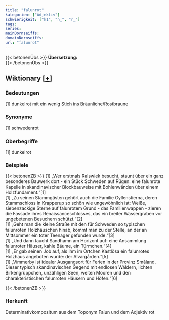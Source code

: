 ```yaml
---
title: "falunrot"
kategorien: ["Adjektiv"]
schwierigkeit: ["k1", "h_", "r_"]
tags:
series:
mainDornseiffs:
domainDornseiffs:
url: "falunrot"
---
```


{{< betonenÜbs >}}
**Übersetzung:**  
{{< /betonenÜbs >}}

## Wiktionary [[+](https://de.wiktionary.org/wiki/falunrot)]

### Bedeutungen
[1] dunkelrot mit ein wenig Stich ins Bräunliche/Rostbraune  

### Synonyme
[1] schwedenrot  

### Oberbegriffe
[1] dunkelrot  

### Beispiele
{{< betonenZB >}}
[1] „Wer erstmals Ralswiek besucht, staunt über ein ganz besonderes Bauwerk dort - ein Stück Schweden auf Rügen: eine falunrote Kapelle in skandinavischer Blockbauweise mit Bohlenwänden über einem Holzfundament.“[1]  
[1] „Zu seinen Stammgästen gehört auch die Familie Gyllenstierna, deren Stammschloss in Krapperup so schön wie ungewöhnlich ist: Weiße, siebenzackige Sterne auf falunrotem Grund - das Familienwappen - zieren die Fassade ihres Renaissanceschlosses, das ein breiter Wassergraben vor ungebetenen Besuchern schützt.“[2]  
[1] „Geht man die kleine Straße mit den für Schweden so typischen falunroten Holzhäuschen hinab, kommt man zu der Stelle, an der an Mittsommer ein toter Teenager gefunden wurde.“[3]  
[1] „Und dann taucht Sandhamn am Horizont auf: eine Ansammlung falunroter Häuser, kahle Bäume, ein Türmchen.“[4]  
[1] „Er gab seinen Job auf, als ihm im Örtchen Kastlösa ein falunrotes Holzhaus angeboten wurde: der Alvargården.“[5]  
[1] „Vimmerby ist idealer Ausgangsort für Ferien in der Provinz Småland. Dieser typisch skandinavischen Gegend mit endlosen Wäldern, lichten Birkengrüppchen, unzähligen Seen, weiten Mooren und den charakteristischen falunroten Häusern und Höfen.“[6]  

{{< /betonenZB >}}
### Herkunft
Determinativkompositum aus dem Toponym Falun und dem Adjektiv rot  


